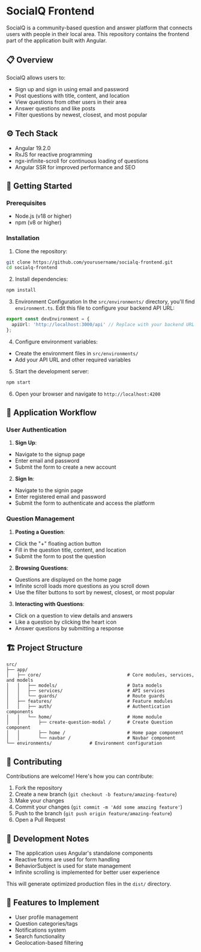 # SocialQ Frontend

SocialQ is a community-based question and answer platform that connects users with people in their local area. This repository contains the frontend part of the application built with Angular.

## 📋 Overview

SocialQ allows users to:
- Sign up and sign in using email and password
- Post questions with title, content, and location
- View questions from other users in their area
- Answer questions and like posts
- Filter questions by newest, closest, and most popular

## ⚙️ Tech Stack

- Angular 19.2.0
- RxJS for reactive programming
- ngx-infinite-scroll for continuous loading of questions
- Angular SSR for improved performance and SEO

## 🚀 Getting Started

### Prerequisites

- Node.js (v18 or higher)
- npm (v8 or higher)

### Installation

1. Clone the repository:
```bash
git clone https://github.com/yourusername/socialq-frontend.git
cd socialq-frontend
```

2. Install dependencies:
```bash
npm install
```

3. Environment Configuration
   In the `src/environments/` directory, you'll find `environment.ts`. Edit this file to configure your backend API URL:

```typescript
export const devEnvironment = {
  apiUrl: 'http://localhost:3000/api' // Replace with your backend URL
};
```


4. Configure environment variables:
  - Create the environment files in `src/environments/`
  - Add your API URL and other required variables

5. Start the development server:
```bash
npm start
```

6. Open your browser and navigate to `http://localhost:4200`

## 🔄 Application Workflow

### User Authentication

1. **Sign Up**:
  - Navigate to the signup page
  - Enter email and password
  - Submit the form to create a new account

2. **Sign In**:
  - Navigate to the signin page
  - Enter registered email and password
  - Submit the form to authenticate and access the platform

### Question Management

1. **Posting a Question**:
  - Click the "+" floating action button
  - Fill in the question title, content, and location
  - Submit the form to post the question

2. **Browsing Questions**:
  - Questions are displayed on the home page
  - Infinite scroll loads more questions as you scroll down
  - Use the filter buttons to sort by newest, closest, or most popular

3. **Interacting with Questions**:
  - Click on a question to view details and answers
  - Like a question by clicking the heart icon
  - Answer questions by submitting a response

## 🏗️ Project Structure

```
src/
├── app/
│   ├── core/                                # Core modules, services, and models
│   │   ├── models/                          # Data models
│   │   ├── services/                        # API services
│   │   └── guards/                          # Route guards
│   ├── features/                            # Feature modules
│   │   ├── auth/                            # Authentication components
│   │   └── home/                            # Home module
│   │       ├── create-question-modal /      # Create Question component
│   │       ├── home /                       # Home page component
│   │       └── navbar /                     # Navbar component
└── environments/              # Environment configuration
```

## 🤝 Contributing

Contributions are welcome! Here's how you can contribute:

1. Fork the repository
2. Create a new branch (`git checkout -b feature/amazing-feature`)
3. Make your changes
4. Commit your changes (`git commit -m 'Add some amazing feature'`)
5. Push to the branch (`git push origin feature/amazing-feature`)
6. Open a Pull Request

## 📝 Development Notes

- The application uses Angular's standalone components
- Reactive forms are used for form handling
- BehaviorSubject is used for state management
- Infinite scrolling is implemented for better user experience

This will generate optimized production files in the `dist/` directory.

## 🌟 Features to Implement

- User profile management
- Question categories/tags
- Notifications system
- Search functionality
- Geolocation-based filtering
